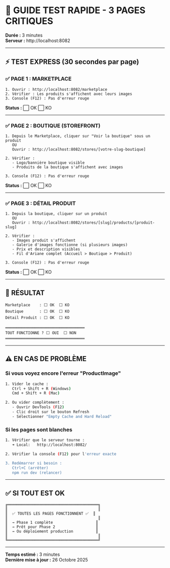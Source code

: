 # 🧪 GUIDE TEST RAPIDE - 3 PAGES CRITIQUES

**Durée :** 3 minutes  
**Serveur :** http://localhost:8082

---

## ⚡ TEST EXPRESS (30 secondes par page)

### ✅ PAGE 1 : MARKETPLACE

```
1. Ouvrir : http://localhost:8082/marketplace
2. Vérifier : Les produits s'affichent avec leurs images
3. Console (F12) : Pas d'erreur rouge
```

**Status :** ⬜ OK  ⬜ KO

---

### ✅ PAGE 2 : BOUTIQUE (STOREFRONT)

```
1. Depuis le Marketplace, cliquer sur "Voir la boutique" sous un produit
   OU
   Ouvrir : http://localhost:8082/stores/[votre-slug-boutique]

2. Vérifier : 
   - Logo/bannière boutique visible
   - Produits de la boutique s'affichent avec images

3. Console (F12) : Pas d'erreur rouge
```

**Status :** ⬜ OK  ⬜ KO

---

### ✅ PAGE 3 : DÉTAIL PRODUIT

```
1. Depuis la boutique, cliquer sur un produit
   OU
   Ouvrir : http://localhost:8082/stores/[slug]/products/[produit-slug]

2. Vérifier :
   - Images produit s'affichent
   - Galerie d'images fonctionne (si plusieurs images)
   - Prix et description visibles
   - Fil d'Ariane complet (Accueil > Boutique > Produit)

3. Console (F12) : Pas d'erreur rouge
```

**Status :** ⬜ OK  ⬜ KO

---

## 🎯 RÉSULTAT

```
Marketplace    : ⬜ OK  ⬜ KO
Boutique       : ⬜ OK  ⬜ KO
Détail Produit : ⬜ OK  ⬜ KO

═══════════════════════════════════
TOUT FONCTIONNE ? ⬜ OUI  ⬜ NON
═══════════════════════════════════
```

---

## ⚠️ EN CAS DE PROBLÈME

### Si vous voyez encore l'erreur "ProductImage"

```bash
1. Vider le cache :
   Ctrl + Shift + R (Windows)
   Cmd + Shift + R (Mac)

2. Ou vider complètement :
   - Ouvrir DevTools (F12)
   - Clic droit sur le bouton Refresh
   - Sélectionner "Empty Cache and Hard Reload"
```

### Si les pages sont blanches

```bash
1. Vérifier que le serveur tourne :
   ➜ Local:   http://localhost:8082/

2. Vérifier la console (F12) pour l'erreur exacte

3. Redémarrer si besoin :
   Ctrl+C (arrêter)
   npm run dev (relancer)
```

---

## ✅ SI TOUT EST OK

```
╔════════════════════════════════════════╗
║                                        ║
║  ✅ TOUTES LES PAGES FONCTIONNENT ✅  ║
║                                        ║
║  → Phase 1 complète                   ║
║  → Prêt pour Phase 2                  ║
║  → Ou déploiement production          ║
║                                        ║
╚════════════════════════════════════════╝
```

---

**Temps estimé :** 3 minutes  
**Dernière mise à jour :** 26 Octobre 2025


